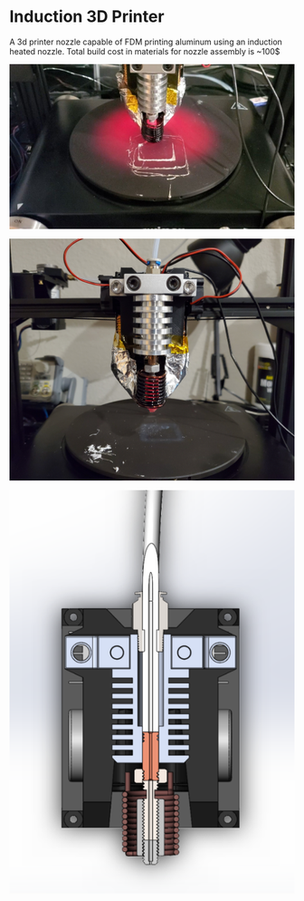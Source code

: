 # Induction 3D Printer
A 3d printer nozzle capable of FDM printing aluminum using an induction heated nozzle. Total build cost in materials for nozzle assembly is ~100$

![Screenshot](Screenshot.jpg)



![Screenshot](Screenshot3.jpg)


![Screenshot](Screenshot2.PNG)


